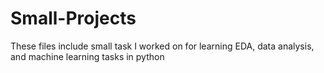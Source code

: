# Small-Projects
These files include small task I worked on for learning EDA, data analysis, and machine learning tasks in python
